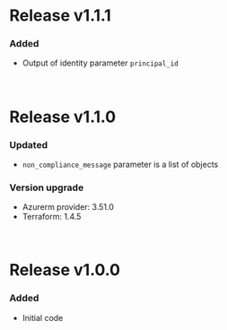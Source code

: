 # Release v1.1.1
### Added
- Output of identity parameter `principal_id` 

&nbsp;

# Release v1.1.0
### Updated
- `non_compliance_message` parameter is a list of objects
### Version upgrade
- Azurerm provider: 3.51.0
- Terraform: 1.4.5

&nbsp;

# Release v1.0.0
### Added
- Initial code